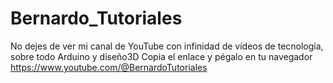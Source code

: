 # Bernardo_Tutoriales
No dejes de ver mi canal de YouTube con infinidad de vídeos de tecnología, sobre todo Arduino y diseño3D
Copia el enlace y pégalo en tu navegador
https://www.youtube.com/@BernardoTutoriales
